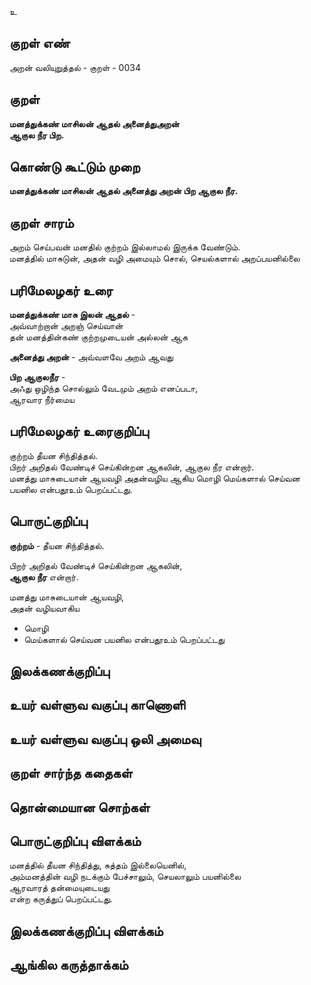 உ

## குறள் எண் 

அறன் வலியுறுத்தல் - குறள் -  0034 

## குறள்   

**மனத்துக்கண் மாசிலன் ஆதல் அனைத்துஅறன்  
ஆகுல நீர பிற.**

## கொண்டு கூட்டும் முறை

**மனத்துக்கண் மாசிலன் ஆதல் அனைத்து அறன் பிற ஆகுல நீர.**

## குறள் சாரம் 

அறம் செய்பவன் மனதில் குற்றம் இல்லாமல் இருக்க வேண்டும்.  
மனத்தில் மாசுடுன், அதன் வழி அமையும்
சொல், செயல்களால் அறப்பயனில்லை
 
## பரிமேலழகர் உரை

**மனத்துக்கண் மாசு இலன் ஆதல்** -  
அவ்வாற்றான் அறஞ் செய்வான்  
தன் மனத்தின்கண் குற்றமுடையன் அல்லன் ஆக  

**அனைத்து அறன்** - அவ்வளவே அறம் ஆவது  

**பிற ஆகுலநீர** -  
அஃது ஒழிந்த சொல்லும் வேடமும் அறம் எனப்படா,  
ஆரவார நீர்மைய

## பரிமேலழகர் உரைகுறிப்பு   

குற்றம் தீயன சிந்தித்தல்.  
பிறர் அறிதல் வேண்டிச் செய்கின்றன ஆகலின், ஆகுல நீர என்றார்.  
மனத்து மாசுடையான் ஆயவழி அதன்வழிய ஆகிய மொழி மெய்களால் செய்வன பயனில என்பதூஉம் பெறப்பட்டது.

## பொருட்குறிப்பு 

**குற்றம்** - தீயன சிந்தித்தல்.  

பிறர் அறிதல் வேண்டிச் செய்கின்றன ஆகலின்,  
**ஆகுல நீர** என்றார்.  

மனத்து மாசுடையான் ஆயவழி,  
அதன் வழியவாகிய  
* மொழி  
* மெய்களால் செய்வன பயனில என்பதூஉம் பெறப்பட்டது

## இலக்கணக்குறிப்பு  


## உயர் வள்ளுவ வகுப்பு காணொளி


## உயர் வள்ளுவ வகுப்பு ஒலி அமைவு 

 
## குறள் சார்ந்த கதைகள் 


## தொன்மையான சொற்கள்


## பொருட்குறிப்பு விளக்கம்

மனத்தில் தீயன சிந்தித்து, சுத்தம் இல்லையெனில்,  
அம்மனத்தின் வழி நடக்கும் 
பேச்சாலும், செயலாலும் பயனில்லை  
ஆரவாரத் தன்மையுடையது  
என்ற கருத்துப் பெறப்பட்டது.  

## இலக்கணக்குறிப்பு விளக்கம்


## ஆங்கில கருத்தாக்கம் 


